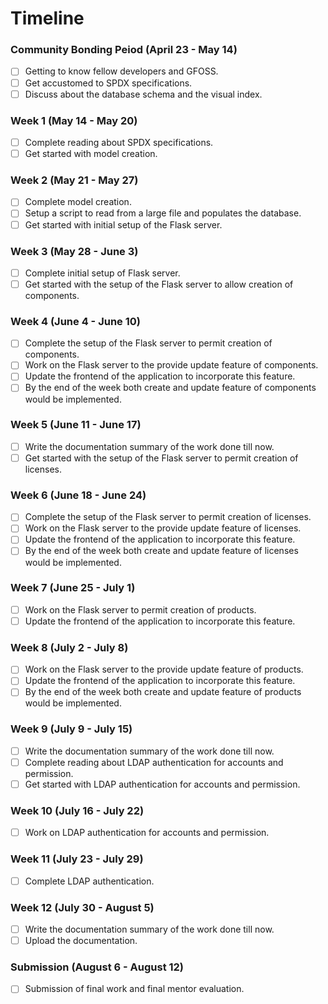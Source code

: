 # Timeline

### Community Bonding Peiod (April 23 - May 14)
- [ ] Getting to know fellow developers and GFOSS.
- [ ] Get accustomed to SPDX specifications.
- [ ] Discuss about the database schema and the visual index.

### Week 1 (May 14 - May 20)
- [ ] Complete reading about SPDX specifications.
- [ ] Get started with model creation.

### Week 2 (May 21 - May 27)
- [ ] Complete model creation.
- [ ] Setup a script to read from a large file and populates the database.
- [ ] Get started with initial setup of the Flask server.

### Week 3 (May 28 - June 3)
- [ ] Complete initial setup of Flask server.
- [ ] Get started with the setup of the Flask server to allow creation of components.

### Week 4 (June 4 - June 10)
- [ ] Complete the setup of the Flask server to permit creation of components.
- [ ] Work on the Flask server to the provide update feature of components.
- [ ] Update the frontend of the application to incorporate this feature.
- [ ] By the end of the week both create and update feature of components would be implemented.

### Week 5 (June 11 - June 17)
- [ ] Write the documentation summary of the work done till now.
- [ ] Get started with the setup of the Flask server to permit creation of licenses.

### Week 6 (June 18 - June 24)
- [ ] Complete the setup of the Flask server to permit creation of licenses.
- [ ] Work on the Flask server to the provide update feature of licenses.
- [ ] Update the frontend of the application to incorporate this feature.
- [ ] By the end of the week both create and update feature of licenses would be implemented.

### Week 7 (June 25 - July 1)
- [ ] Work on the Flask server to permit creation of products.
- [ ] Update the frontend of the application to incorporate this feature.

### Week 8 (July 2 - July 8)
- [ ] Work on the Flask server to the provide update feature of products.
- [ ] Update the frontend of the application to incorporate this feature.
- [ ] By the end of the week both create and update feature of products would be implemented.

### Week 9 (July 9 - July 15)
- [ ] Write the documentation summary of the work done till now.
- [ ] Complete reading about LDAP authentication for accounts and permission.
- [ ] Get started with LDAP authentication for accounts and permission.

### Week 10 (July 16 - July 22)
- [ ] Work on LDAP authentication for accounts and permission.

### Week 11 (July 23 - July 29)
- [ ] Complete LDAP authentication.

### Week 12 (July 30 - August 5)
- [ ] Write the documentation summary of the work done till now.
- [ ] Upload the documentation.

### Submission (August 6 - August 12)
- [ ] Submission of final work and final mentor evaluation.
